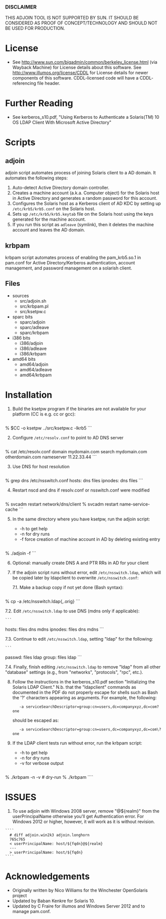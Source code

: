 ### DISCLAIMER
THIS ADJOIN TOOL IS NOT SUPPORTED BY SUN. IT SHOULD BE CONSIDERED AS PROOF
OF CONCEPT/TECHNOLOGY AND SHOULD NOT BE USED FOR PRODUCTION.

# License
* See http://www.sun.com/bigadmin/common/berkeley_license.html (via
   Wayback Machine) for License details about this software. See
   http://www.illumos.org/license/CDDL for License details for newer
   components of this software. CDDL-licensed code will have a CDDL-
   referencing file header.

# Further Reading
* See kerberos_s10.pdf, "Using Kerberos to Authenticate a
   Solaris(TM) 10 OS LDAP Client With Microsoft Active Directory"

# Scripts
## adjoin

adjoin script automates process of joining Solaris client to a
   AD domain. It automates the following steps:

   1. Auto-detect Active Directory domain controller. 
   2. Creates a machine account (a.k.a. Computer object) for the
      Solaris host in Active Directory and generates a random
      password for this account. 
   3. Configures the Solaris host as a Kerberos client of AD KDC
      by setting up `/etc/krb5/krb5.conf` on the Solaris host.
   4. Sets up `/etc/krb5/krb5.keytab` file on the Solaris host using
      the keys generated for the machine account.
   5. If you run this script as `adleave` (symlink), then it
      deletes the machine account and leaves the AD domain.

## krbpam
krbpam script automates process of enabling the pam_krb5.so.1 in pam.conf
   for Active Directory/Kerberos authentication, account management, and
   password management on a solarish client.

## Files
* sources
  * src/adjoin.sh
  * src/krbpam.pl
  * src/ksetpw.c
* sparc bits
  * sparc/adjoin
  * sparc/adleave
  * sparc/krbpam
* i386 bits
  * i386/adjoin
  * i386/adleave
  * i386/krbpam
* amd64 bits
  * amd64/adjoin
  * amd64/adleave
  * amd64/krbpam

# Installation

1. Build the ksetpw program if the binaries are not available
   for your platform (CC is e.g. cc or gcc):

    ```
% $CC -o ksetpw ../src/ksetpw.c -lkrb5
    ```

2. Configure `/etc/resolv.conf` to point to AD DNS server

    ```
% cat /etc/resolv.conf
domain mydomain.com
search mydomain.com otherdomain.com
nameserver 11.22.33.44
    ```

3. Use DNS for host resolution

    ```
% grep dns /etc/nsswitch.conf
hosts:      dns files
ipnodes:    dns files
    ```

4. Restart nscd and dns if resolv.conf or nsswitch.conf were modified

    ```
% svcadm restart network/dns/client
% svcadm restart name-service-cache
    ```

5. In the same directory where you have ksetpw, run the adjoin script:

    *  -h to get help
    *  -n for dry runs
    *  -f force creation of machine account in AD by deleting existing entry

    ```
% ./adjoin -f
    ```

6. Optional: manually create DNS A and PTR RRs in AD for your client

7. If the adjoin script runs without error, edit `/etc/nsswitch.ldap`, which
   will be copied later by ldapclient to overwrite `/etc/nsswitch.conf`:

   7.1. Make a backup copy if not yet done (Bash syntax):

    ```
% cp -a /etc/nsswitch.ldap{,.orig}
    ```

   7.2. Edit `/etc/nsswitch.ldap` to use DNS (mdns only if applicable):

    ```
hosts:      files dns mdns
ipnodes:    files dns mdns
    ```

   7.3. Continue to edit `/etc/nsswitch.ldap`, setting "ldap" for the following:

    ```
passwd: files ldap
group:  files ldap
    ```

   7.4. Finally, finish editing `/etc/nsswitch.ldap` to remove "ldap" from all
      other "database" settings (e.g., from "networks", "protocols", "rpc",
      etc.).

8. Follow the instructions in the kerberos_s10.pdf section "Initializing the
   Solaris LDAP Client." N.b. that the "ldapclient" commands as documented in
   the PDF do not properly escape for shells such as Bash the '?' characters
   appearing as arguments. For example, the following:

    ````
       -a serviceSearchDescriptor=group:cn=users,dc=companyxyz,dc=com?one
    ````

   should be escaped as:

    ````
       -a serviceSearchDescriptor=group:cn=users,dc=companyxyz,dc=com\?one
    ````

9. If the LDAP client tests run without error, run the krbpam script:
    *  -h to get help
    *  -n for dry runs
    *  -v for verbose output

    ````
% ./krbpam -n -v		# dry-run
% ./krbpam
    ````

# ISSUES

   1. To use adjoin with Windows 2008 server, remove "@${realm}" from
      the userPrincipalName otherwise you'll get Authentication error. For
      Windows 2012 or higher, however, it will work as it is without revision.

    ````
      # diff adjoin.win2k3 adjoin.longhorn  
      765c765
      < userPrincipalName: host/${fqdn}@${realm}
      ---
      > userPrincipalName: host/${fqdn}
    ````


# Acknowledgements
* Originally written by Nico Williams for the Winchester OpenSolaris project
* Updated by Baban Kenkre for Solaris 10.
* Updated by C Fraire for illumos and Windows Server 2012 and to manage pam.conf.
